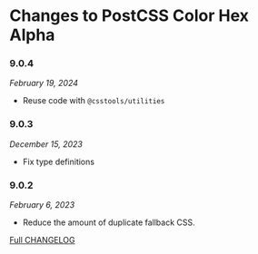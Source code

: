 # Changes to PostCSS Color Hex Alpha

### 9.0.4

_February 19, 2024_

- Reuse code with `@csstools/utilities`

### 9.0.3

_December 15, 2023_

- Fix type definitions

### 9.0.2

_February 6, 2023_

- Reduce the amount of duplicate fallback CSS.

[Full CHANGELOG](https://github.com/csstools/postcss-plugins/tree/main/plugins/postcss-color-hex-alpha/CHANGELOG.md)
